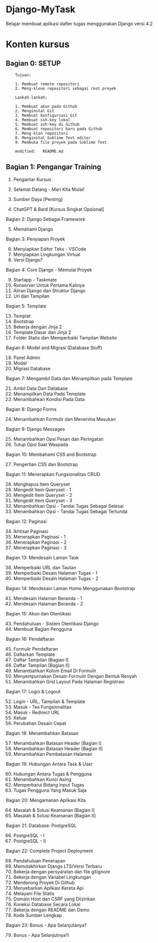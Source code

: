 
# Django-MyTask
Belajar membuat aplikasi dafter tugas menggunakan Django versi 4.2


# Konten kursus


## Bagian 0: SETUP
        
        Tujuan:

        1. Membuat remote repositori
        2. Meng-klone repositori sebagai root proyek

        Lankah-lankah:

        1. Membuat akun pada Github
        2. Menginstal Git
        3. Membuat konfigursasi Git
        4. Membuat ssh-key lokal
        5. Membuat ssh-key di Github
        6. Membuat repositori baru pada Github
        7. Meng-klon repositori
        8. Menginstal Sublime Text editor
        9. Membuka file proyek pada Sublime Text

        modified:   README.md


## Bagian 1: Pengangar Training

1. Pengantar Kursus

2. Selamat Datang - Mari Kita Mulai!
3. Sumber Daya [Penting]
4. ChatGPT & Bard [Kursus Singkat Opsional]

Bagian 2: Django Sebagai Framework

5. Memahami Django

Bagian 3: Penyiapan Proyek

6. Menyiapkan Editor Teks - VSCode
7. Menyiapkan Lingkungan Virtual
8. Versi Django?

Bagian 4: Core Django - Memulai Proyek

9. Startapp - Taskmate
10. Runserver Untuk Pertama Kalinya
11. Aliran Django dan Struktur Django
12. Url dan Tampilan

Bagian 5: Template

13. Templat
14. Bootstrap
15. Bekerja dengan Jinja 2
16. Template Dasar dan Jinja 2
17. Folder Statis dan Memperbaiki Tampilan Website

Bagian 6: Model and Migrasi (Database Stuff)

18. Panel Admin
19. Model
20. Migrasi Database

Bagian 7: Mengambil Data dan Menampilkan pada Template

21. Ambil Data Dari Database
22. Menampilkan Data Pada Template
23. Menambahkan Kondisi Pada Data

Bagian 8: Django Forms

24. Menambahkan Formulir dan Menerima Masukan

Bagian 9: Django Messages

25. Menambahkan Opsi Pesan dan Peringatan
26. Tutup Opsi Saat Waspada

Bagian 10: Membahami CSS and Bootstrap

27. Pengertian CSS dan Bootstrap

Bagian 11: Menerapkan Fungsionalitas CRUD 

28. Menghapus Item Queryset
29. Mengedit Item Queryset - 1
30. Mengedit Item Queryset - 2
31. Mengedit Item Queryset - 3
32. Menambahkan Opsi - Tandai Tugas Sebagai Selesai
33. Menambahkan Opsi - Tandai Tugas Sebagai Tertunda

Bagian 12: Paginasi

34. Ikhtisar Paginasi
35. Menerapkan Paginasi - 1
36. Menerapkan Paginasi - 2
37. Menerapkan Paginasi - 3

Bagian 13: Mendesain Laman Task

38. Memperbaiki URL dan Tautan
39. Memperbaiki Desain Halaman Tugas - 1
40. Memperbaiki Desain Halaman Tugas - 2

Bagian 14: Mendesain Laman Home Menggunakan Bootstrap

41. Mendesain Halaman Beranda - 1
42. Mendesain Halaman Beranda - 2

Bagian 15: Akun dan Otentikasi

43. Pendahuluan - Sistem Otentikasi Django
44. Membuat Bagian Pengguna

Bagian 16: Pendaftaran

45. Formulir Pendaftaran
46. Daftarkan Template
47. Daftar Tampilan [Bagian I]
48. Daftar Tampilan [Bagian II]
49. Menambahkan Kolom Email Di Formulir
50. Menyempurnakan Desain Formulir Dengan Bentuk Renyah
51. Menambahkan Grid Layout Pada Halaman Registrasi

Bagian 17: Login & Logout

52. Login - URL, Tampilan & Template
53. Masuk - Tes Fungsionalitas
54. Masuk - Redirect URL
55. Keluar
56. Perubahan Desain Cepat

Bagian 18: Menambahkan Batasan

57. Menambahkan Batasan Header [Bagian I]
58. Menambahkan Batasan Header [Bagian II]
59. Menambahkan Pembatasan Halaman

Bagian 19: Hubungan Antara Task & User

60. Hubungan Antara Tugas & Pengguna
61. Menambahkan Kunci Asing
62. Memperbarui Bidang Input Tugas
63. Tugas Pengguna Yang Masuk Saja

Bagian 20: Mengamanan Aplikasi Kita

64. Masalah & Solusi Keamanan [Bagian I]
65. Masalah & Solusi Keamanan [Bagian II]

Bagian 21: Database: PostgreSQL

66. PostgreSQL - I
67. PostgreSQL - II

Bagian 22: Complete Project Deployment

68. Pendahuluan Penerapan
69. Memutakhirkan Django LTS/Versi Terbaru
70. Bekerja dengan persyaratan dan file gitignore
71. Bekerja dengan Variabel Lingkungan
72. Mendorong Proyek Di Github
73. Menyebarkan Aplikasi Kereta Api
74. Melayani File Statis
75. Domain Host dan CSRF yang Diizinkan
76. Koneksi Database Secara Lokal
77. Bekerja dengan README dan Demo
78. Kode Sumber Lengkap

Bagian 23: Bonus - Apa Selanjutanya?

79. Bonus - Apa Selanjutnya?i